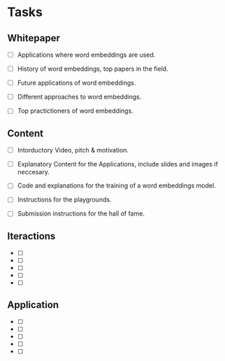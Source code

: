 # Tasks

## Whitepaper

- [ ] Applications where word embeddings are used.
- [ ] History of word embeddings, top papers in the field.
- [ ] Future applications of word embeddings.
- [ ] Different approaches to word embeddings.
- [ ] Top practictioners of word embeddings.


## Content

- [ ] Intorductory Video, pitch & motivation.
- [ ] Explanatory Content for the Applications, include slides and images if neccesary.
- [ ] Code and explanations for the training of a word embeddings model. 
- [ ] Instructions for the playgrounds.
- [ ] Submission instructions for the hall of fame.


## Iteractions

- [ ] 
- [ ] 
- [ ] 
- [ ] 
- [ ] 


## Application

- [ ] 
- [ ] 
- [ ] 
- [ ] 
- [ ] 
